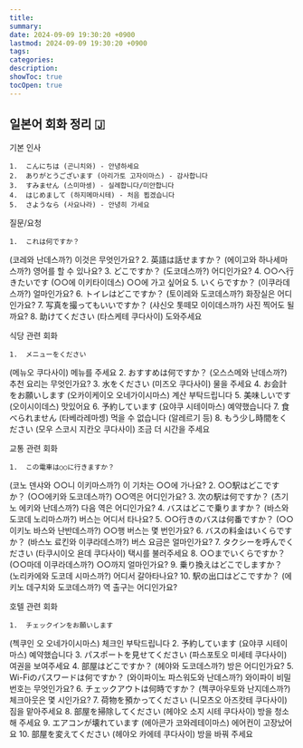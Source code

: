 ```yaml
---
title: 
summary: 
date: 2024-09-09 19:30:20 +0900
lastmod: 2024-09-09 19:30:20 +0900
tags: 
categories: 
description: 
showToc: true
tocOpen: true
---
```


## 일본어 회화 정리 🇯

기본 인사

	1.	こんにちは (곤니치와) - 안녕하세요
	2.	ありがとうございます (아리가토 고자이마스) - 감사합니다
	3.	すみません (스미마셍) - 실례합니다/미안합니다
	4.	はじめまして (하지메마시테) - 처음 뵙겠습니다
	5.	さようなら (사요나라) - 안녕히 가세요

질문/요청

	1.	これは何ですか？
(코레와 난데스까?)
이것은 무엇인가요?
	2.	英語は話せますか？
(에이고와 하나세마스까?)
영어를 할 수 있나요?
	3.	どこですか？
(도코데스까?)
어디인가요?
	4.	○○へ行きたいです
(○○에 이키타이데스)
○○에 가고 싶어요
	5.	いくらですか？
(이쿠라데스까?)
얼마인가요?
	6.	トイレはどこですか？
(토이레와 도코데스까?)
화장실은 어디인가요?
	7.	写真を撮ってもいいですか？
(샤신오 톳떼모 이이데스까?)
사진 찍어도 될까요?
	8.	助けてください
(타스케테 쿠다사이)
도와주세요

식당 관련 회화

	1.	メニューをください
(메뉴오 쿠다사이)
메뉴를 주세요
	2.	おすすめは何ですか？
(오스스메와 난데스까?)
추천 요리는 무엇인가요?
	3.	水をください
(미즈오 쿠다사이)
물을 주세요
	4.	お会計をお願いします
(오카이케이오 오네가이시마스)
계산 부탁드립니다
	5.	美味しいです
(오이시이데스)
맛있어요
	6.	予約しています
(요야쿠 시테이마스)
예약했습니다
	7.	食べられません
(타베라레마셍)
먹을 수 없습니다 (알레르기 등)
	8.	もう少し時間をください
(모우 스코시 지칸오 쿠다사이)
조금 더 시간을 주세요

교통 관련 회화

	1.	この電車は○○に行きますか？
(코노 덴샤와 ○○니 이키마스까?)
이 기차는 ○○에 가나요?
	2.	○○駅はどこですか？
(○○에키와 도코데스까?)
○○역은 어디인가요?
	3.	次の駅は何ですか？
(츠기노 에키와 난데스까?)
다음 역은 어디인가요?
	4.	バスはどこで乗りますか？
(바스와 도코데 노리마스까?)
버스는 어디서 타나요?
	5.	○○行きのバスは何番ですか？
(○○이키노 바스와 난반데스까?)
○○행 버스는 몇 번인가요?
	6.	バスの料金はいくらですか？
(바스노 료킨와 이쿠라데스까?)
버스 요금은 얼마인가요?
	7.	タクシーを呼んでください
(타쿠시이오 욘데 쿠다사이)
택시를 불러주세요
	8.	○○までいくらですか？
(○○마데 이쿠라데스까?)
○○까지 얼마인가요?
	9.	乗り換えはどこでしますか？
(노리카에와 도코데 시마스까?)
어디서 갈아타나요?
	10.	駅の出口はどこですか？
(에키노 데구치와 도코데스까?)
역 출구는 어디인가요?

호텔 관련 회화

	1.	チェックインをお願いします
(첵쿠인 오 오네가이시마스)
체크인 부탁드립니다
	2.	予約しています
(요야쿠 시테이마스)
예약했습니다
	3.	パスポートを見せてください
(파스포토오 미세테 쿠다사이)
여권을 보여주세요
	4.	部屋はどこですか？
(헤야와 도코데스까?)
방은 어디인가요?
	5.	Wi-Fiのパスワードは何ですか？
(와이파이노 파스워도와 난데스까?)
와이파이 비밀번호는 무엇인가요?
	6.	チェックアウトは何時ですか？
(첵쿠아우토와 난지데스까?)
체크아웃은 몇 시인가요?
	7.	荷物を預かってください
(니모츠오 아즈캇테 쿠다사이)
짐을 맡아주세요
	8.	部屋を掃除してください
(헤야오 소지 시테 쿠다사이)
방을 청소해 주세요
	9.	エアコンが壊れています
(에아콘가 코와레테이마스)
에어컨이 고장났어요
	10.	部屋を変えてください
(헤야오 카에테 쿠다사이)
방을 바꿔 주세요

